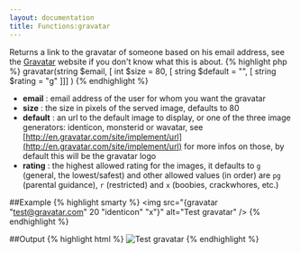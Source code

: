 ```yaml
---
layout: documentation
title: Functions:gravatar
---
```


Returns a link to the gravatar of someone based on his email address, see the [Gravatar](http://en.gravatar.com/) website if you don't know what this is about.
{% highlight php %}
gravatar(string $email, [ int $size = 80, [ string $default = "", [ string $rating = "g" ]]] )
{% endhighlight %}

* **email** : email address of the user for whom you want the gravatar
* **size** : the size in pixels of the served image, defaults to 80
* **default** : an url to the default image to display, or one of the three image generators: identicon, monsterid or wavatar, see [http://en.gravatar.com/site/implement/url](http://en.gravatar.com/site/implement/url) for more infos on those, by default this will be the gravatar logo
* **rating** : the highest allowed rating for the images, it defaults to `g` (general, the lowest/safest) and other allowed values (in order) are `pg` (parental guidance), `r` (restricted) and `x` (boobies, crackwhores, etc.)

##Example
{% highlight smarty %}
<img src="{gravatar "test@gravatar.com" 20 "identicon" "x"}" alt="Test gravatar" />
{% endhighlight %}

##Output
{% highlight html %}
<img src="http://www.gravatar.com/avatar/df3d4780faaf2446a65ce39eafdfe1c0?s=20&r=x" alt="Test gravatar" />
{% endhighlight %}
